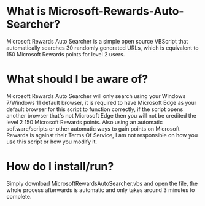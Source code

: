 # What is Microsoft-Rewards-Auto-Searcher?
Microsoft Rewards Auto Searcher is a simple open source VBScript that automatically searches 30 randomly generated URLs, which is equivalent to 150 Microsoft Rewards points for level 2 users.
# What should I be aware of?
Microsoft Rewards Auto Searcher will only search using your Windows 7/Windows 11 default browser, it is required to have Microsoft Edge as your default browser for this script to function correctly, if the script opens another browser that's not Microsoft Edge then you will not be credited the level 2 150 Microsoft Rewards points. Also using an automatic software/scripts or other automatic ways to gain points on Microsoft Rewards is against their Terms Of Service, I am not responsible on how you use this script or how you modify it.
# How do I install/run?
Simply download MicrosoftRewardsAutoSearcher.vbs and open the file, the whole process afterwards is automatic and only takes around 3 minutes to complete.
